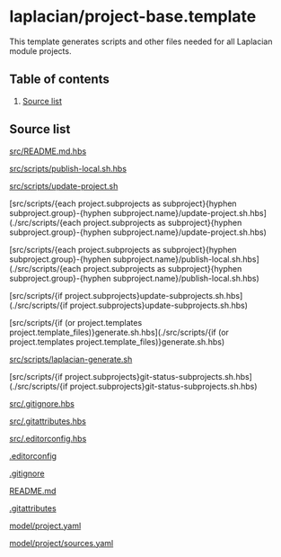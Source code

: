 <!-- @head-content@ -->
# laplacian/project-base.template

This template generates scripts and other files needed for all Laplacian module projects.

<!-- @head-content@ -->

<!-- @toc -->
## Table of contents
1. [Source list](#source-list)



<!-- @toc -->

<!-- @main-content -->

## Source list


[src/README.md.hbs](./src/README.md.hbs)

[src/scripts/publish-local.sh.hbs](./src/scripts/publish-local.sh.hbs)

[src/scripts/update-project.sh](./src/scripts/update-project.sh)

[src/scripts/{each project.subprojects as subproject}{hyphen subproject.group}-{hyphen subproject.name}/update-project.sh.hbs](./src/scripts/{each project.subprojects as subproject}{hyphen subproject.group}-{hyphen subproject.name}/update-project.sh.hbs)

[src/scripts/{each project.subprojects as subproject}{hyphen subproject.group}-{hyphen subproject.name}/publish-local.sh.hbs](./src/scripts/{each project.subprojects as subproject}{hyphen subproject.group}-{hyphen subproject.name}/publish-local.sh.hbs)

[src/scripts/{if project.subprojects}update-subprojects.sh.hbs](./src/scripts/{if project.subprojects}update-subprojects.sh.hbs)

[src/scripts/{if (or project.templates project.template_files)}generate.sh.hbs](./src/scripts/{if (or project.templates project.template_files)}generate.sh.hbs)

[src/scripts/laplacian-generate.sh](./src/scripts/laplacian-generate.sh)

[src/scripts/{if project.subprojects}git-status-subprojects.sh.hbs](./src/scripts/{if project.subprojects}git-status-subprojects.sh.hbs)

[src/.gitignore.hbs](./src/.gitignore.hbs)

[src/.gitattributes.hbs](./src/.gitattributes.hbs)

[src/.editorconfig.hbs](./src/.editorconfig.hbs)

[.editorconfig](./.editorconfig)

[.gitignore](./.gitignore)

[README.md](./README.md)

[.gitattributes](./.gitattributes)

[model/project.yaml](./model/project.yaml)

[model/project/sources.yaml](./model/project/sources.yaml)




<!-- @main-content -->